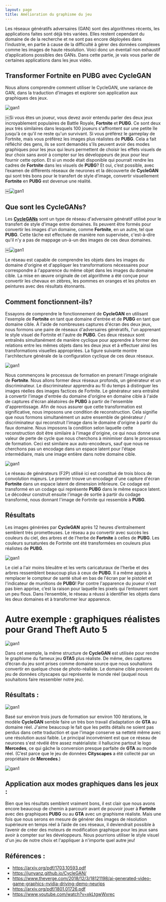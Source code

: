 ```yaml
---
layout: page
title: Amélioration du graphisme du jeu
---
```

 
Les réseaux génératifs adversaires (GAN) sont des algorithmes récents, les applications faites sont déjà très variées. Elles restent cependant du domaine de de la recherche et ne sont pas encore déployées dans l’industrie, en partie à cause de la difficulté à gérer des données complexes comme les images de haute résolution. Voici donc un éventail non exhaustif d’applications possibles des GANs. Dans cette partie, je vais vous parler de certaines applications dans les jeux vidéo.

## Transformer Fortnite en PUBG avec CycleGAN
Nous allons comprendre comment utiliser le CycleGAN, une variance de GAN, dans la traduction d’images et explorer son application aux graphiques des jeux.

![gan1](/Images/fortnite-gif1.gif/)

￼Si vous êtes un joueur, vous devez avoir entendu parler des deux jeux incroyablement populaires de Battle Royale, **Fortnite** et **PUBG**. Ce sont deux jeux très similaires dans lesquels 100 joueurs s'affrontent sur une petite île jusqu'à ce qu'il ne reste qu'un survivant. Si vous préférez le gameplay de Fortnite, mais vous préférez les images plus réalistes de **PUBG**. Cela a fait réfléchir des gens, ils se sont demandés s’ils peuvent avoir des modes graphiques pour les jeux qui leurs permettent de choisir les effets visuels de leur choix sans avoir à compter sur les développeurs de jeux pour leur fournir cette option. Et si un mode était disponible qui pourrait rendre les cadres de **Fortnite** dans les visuels de **PUBG**? Et oui, c’est possible, avec l’examen de différents réseaux de neurones et la découverte de **CycleGAN** qui sont très bons pour le transfert de style d’image, convertir visuellement **Fortnite** en **PUBG** est devenue une réalité. 

￼![gan1](/Images/fortnite2.jpeg/)

## Que sont les CycleGANs?
Les **[CycleGANs](https://arxiv.org/pdf/1703.10593.pdf)** sont un type de réseau d'adversaire génératif utilisé pour le transfert de style d'image entre domaines. Ils peuvent être formés pour convertir les images d'un domaine, comme **Fortnite**, en un autre, tel que **PUBG**. Cette tâche est effectuée de manière non supervisée, c'est-à-dire qu'il n'y a pas de mappage un-à-un des images de ces deux domaines.

￼![gan1](/Images/fortnite3.jpeg/)

Le réseau est capable de comprendre les objets dans les images du domaine d'origine et d'appliquer les transformations nécessaires pour correspondre à l'apparence du même objet dans les images du domaine cible. La mise en œuvre originale de cet algorithme a été conçue pour convertir les chevaux en zèbres, les pommes en oranges et les photos en peintures avec des résultats étonnants.

## Comment fonctionnent-ils?
 Essayons de comprendre le fonctionnement de **CycleGAN** en utilisant l'exemple de **Fortnite** en tant que domaine d'entrée et de **PUBG** en tant que domaine cible. À l'aide de nombreuses captures d'écran des deux jeux, nous formons une paire de réseaux d'adversaires génératifs, l'un apprenant le style visuel de Fortnite et l'autre de **PUBG**. Ces deux réseaux sont entraînés simultanément de manière cyclique pour apprendre à former des relations entre les mêmes objets dans les deux jeux et à effectuer ainsi les transformations visuelles appropriées. La figure suivante montre l'architecture générale de la configuration cyclique de ces deux réseaux.
 
![gan1](/Images/fortnite4.png/)
 
Nous commençons le processus de formation en prenant l’image originale de **Fortnite**. Nous allons former deux réseaux profonds, un générateur et un discriminateur. Le discriminateur apprendra au fil du temps à distinguer les images réelles des images factices de Fortnite. Le générateur sera entraîné à convertir l'image d'entrée du domaine d'origine en domaine cible à l'aide de captures d'écran aléatoires de **PUBG** à partir de l'ensemble d'apprentissage.
Afin de nous assurer que cette transformation est significative, nous imposons une condition de reconstruction. Cela signifie que nous formons simultanément un autre ensemble de générateur / discriminateur qui reconstruit l'image dans le domaine d'origine à partir du faux domaine. Nous imposons la condition selon laquelle cette reconstruction doit être similaire à l'image d'origine, ce qui nous donne une valeur de perte de cycle que nous cherchons à minimiser dans le processus de formation. Ceci est similaire aux auto-encodeurs, sauf que nous ne cherchons pas un encodage dans un espace latent pour l'étape intermédiaire, mais une image entière dans notre domaine cible.

![gan1](/Images/fortinte5.png/)

Le réseau de générateurs (F2P) utilisé ici est constitué de trois blocs de convolution majeurs. Le premier trouve un encodage d'une capture d'écran **Fortnite**  dans un espace latent de dimension inférieure. Ce codage est transformé en un codage qui représente **PUBG** dans le même espace latent. Le décodeur construit ensuite l'image de sortie à partir du codage transformé, nous donnant l'image de Fortnite qui ressemble à **PUBG**.
 
## Résultats 
 
Les images générées par **CycleGAN** après 12 heures d’entraînement semblent très prometteuses. Le réseau a pu convertir avec succès les couleurs du ciel, des arbres et de l’herbe de **Fortnite** à celles de **PUBG**. Les couleurs sursaturées de Fortnite ont été transformées en couleurs plus réalistes de **PUBG**. 
 
![gan1](/Images/fortnite-gif2.gif/)
 
 Le ciel a l'air moins bleuâtre et les verts caricaturaux de l'herbe et des arbres ressemblent beaucoup plus à ceux de **PUBG**. Il a même appris à remplacer le compteur de santé situé en bas de l'écran par le pistolet et l'indicateur de munitions de **PUBG**! Par contre l'apparence du joueur n'est pas bien apprise, c’est la raison pour laquelle les pixels qui l’entourent sont un peu flous. Dans l’ensemble, le réseau a réussi à identifier les objets dans les deux domaines et à transformer leur apparence.
 
#  Autre exemple : graphiques réalistes pour Grand Theft Auto 5
![gan1](/Images/gta1.png/)
 
Dans cet exemple, la même structure de **CycleGAN** est utilisée pour rendre le graphisme du fameux jeu **GTA5** plus réaliste. De même, des captures d’écran du jeu sont prises comme domaine source que nous souhaitons convertir en quelque chose de photo-réaliste. Le domaine cible provient du jeu de données cityscapes qui représente le monde réel (auquel nous souhaitons faire ressembler notre jeu). 

## Résultats :
![gan1](/Images/gtagif2.gif/)

Basé sur environ trois jours de formation sur environ 100 itérations, le modèle **CycleGAN** semble faire un très bon travail d’adaptation de **GTA** au domaine réel. J'aime beaucoup le fait que les petits détails ne soient pas perdus dans cette traduction et que l'image conserve sa netteté même avec une résolution aussi faible.
Le principal inconvénient est que ce réseau de neurones s'est révélé être assez matérialiste: il hallucine partout le logo **Mercedes**, ce qui gâche la conversion presque parfaite de **GTA** au monde réel. (C’est parce que le jeu de données **Cityscapes** a été collecté par un propriétaire de **Mercedes**.) 

![gan1](/Images/gta-figif1.gif/)

## Application aux modes graphiques dans les jeux :

Bien que les résultats semblent vraiment bons, il est clair que nous avons encore beaucoup de chemin à parcourir avant de pouvoir jouer à **Fortnite** avec des graphiques **PUBG** ou au **GTA** avec un graphisme réaliste. Mais une fois que nous serons en mesure de générer des images de résolution supérieure en temps réel à l’aide de ces réseaux, il deviendrait possible à l’avenir de créer des moteurs de modification graphique pour les jeux sans avoir à compter sur les développeurs. Nous pourrions utiliser le style visuel d'un jeu de notre choix et l'appliquer à n'importe quel autre jeu!

## Références :
* https://arxiv.org/pdf/1703.10593.pdf
* https://junyanz.github.io/CycleGAN/
* https://www.theverge.com/2018/12/3/18121198/ai-generated-video-game-graphics-nvidia-driving-demo-neurips
* https://arxiv.org/pdf/1801.01726.pdf
* https://www.youtube.com/watch?v=xkLtgwWxrec




 
